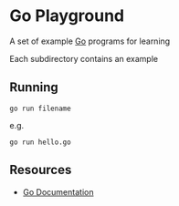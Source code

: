 # Go Playground

A set of example [Go](http://golang.org/) programs for learning

Each subdirectory contains an example

## Running

	go run filename

e.g.

	go run hello.go

## Resources

* [Go Documentation](http://golang.org/doc/)
